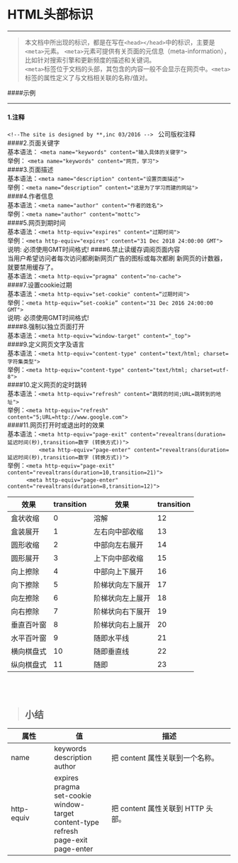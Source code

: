 # HTML头部标识    
---
>本文档中所出现的标识，都是在写在`<head></head>`中的标识，主要是`<meta>`元素。
>`<meta>`元素可提供有关页面的元信息（meta-information），比如针对搜索引擎和更新频度的描述和关键词。   
>`<meta>`标签位于文档的头部，其包含的内容一般不会显示在网页中。`<meta>`标签的属性定义了与文档相关联的名称/值对。
  


####示例
    <head> 
    <!--The site is designed by mottc, 04/2016 -->
	<title>TITLE</title>  
    <meta http-equiv="content-type" content="text/html; charset=utf-8"/>
    <meta name="author" content="**@gmail.com">
	<meta name="description" content="*****">
    <meta name="keywords" content="**,**,**"> 
	<meta name="expires" content="31 Dec 2018 24:00:00 GMT">
	</head>

----------  
#### 1.注释
`<!--The site is designed by **,inc 03/2016 --> `       公司版权注释   
####2.页面关键字  
基本语法：	`<meta name="keywords" content="输入具体的关键字"> `  
举例：    	`<meta name="keywords" content="网页，学习">`  
####3.页面描述    
基本语法：`<meta name="description" content="设置页面描述"> `  
举例：`<meta name=“description” content="这是为了学习而建的网站">`  
####4.作者信息   
基本语法：`<meta name="author" content="作者的姓名"> `  
举例：`<meta name="author" content="mottc">`  
####5.网页到期时间  
基本语法：`<meta http-equiv="expires" content="过期时间">`   
举例：`<meta http-equiv="expires" content="31 Dec 2018 24:00:00 GMT">`    
说明: 必须使用GMT时间格式!
####6.禁止读缓存调阅页面内容   
当用户希望访问者每次访问都刷新网页广告的图标或每次都刷 新网页的计数器，就要禁用缓存了。  
基本语法：`<meta http-equiv="pragma" content="no-cache"> `  
####7.设置cookie过期  
基本语法：`<meta http-equiv="set-cookie" content=“过期时间">`    
举例：`<meta http-equiv=“set-cookie” content="31 Dec 2016 24:00:00 GMT">`  
说明: 必须使用GMT时间格式!  
####8.强制以独立页面打开  
基本语法：`<meta http-equiv="window-target" content="_top">`    
####9.定义网页文字及语言   
基本语法：`<meta http-equiv="content-type" content="text/html; charset=字符集类型">`   
举例：`<meta http-equiv="content-type" content="text/html; charset=utf-8">`     
####10.定义网页的定时跳转  
基本语法：`<meta http-equiv="refresh" content="跳转的时间;URL=跳转到的地址">`   
举例：`<meta http-equiv="refresh" content="5;URL=http://www.google.com">`   
####11.网页打开时或退出时的效果  
基本语法：`<meta http-equiv="page-exit" content="revealtrans(duration=延迟时间(秒),transition=数字 (转换方式))">`    
   &ensp;&ensp;&ensp;&ensp;&ensp;&ensp;&ensp;&ensp;	&ensp;	  `<meta http-equiv="page-enter" content="revealtrans(duration=延迟时间(秒),transition=数字 (转换方式))">`  
举例：`<meta http-equiv="page-exit" content="revealtrans(duration=10,transition=21)">`   
 &ensp;&ensp;&ensp;&ensp; &ensp;  `<meta http-equiv="page-enter" content="revealtrans(duration=8,transition=12)">`   

|效果|transition|效果|transition|
|---|---|---|---|
|盒状收缩| 0| 溶解| 12|
|盒装展开|1 |左右向中部收缩| 13 |
|圆形收缩|2 |中部向左右展开 |14 |
|圆形展开| 3 |上下向中部收缩| 15|
|向上擦除| 4 |中部向上下展开| 16|
|向下擦除| 5 |阶梯状向左下展开| 17 |
|向左擦除 |6 |阶梯状向左上展开| 18|
|向右擦除 |7 |阶梯状向右下展开| 19|
|垂直百叶窗| 8| 阶梯状向右上展开| 20|
|水平百叶窗| 9| 随即水平线 |21 |
|横向棋盘式| 10 |随即垂直线 |22|
|纵向棋盘式| 11 |随即 |23|  
<br><br>

> ## 小结   
|属性|值|描述|
|---|---|---|
|name|keywords<br>description<br>author|把 content 属性关联到一个名称。|
|http-equiv|expires<br>pragma<br>set-cookie<br>window-target<br>content-type<br>refresh<br>page-exit<br>page-enter|把 content 属性关联到 HTTP 头部。|






    

    
